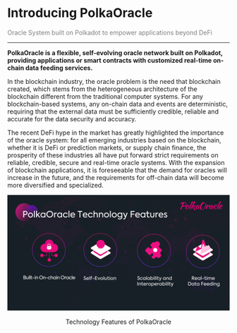 # Introducing PolkaOracle

<p style="color: gray">Oracle System built on Polkadot to empower applications beyond DeFi</p>

---

**PolkaOracle is a flexible, self-evolving oracle network built on Polkadot, providing applications or smart contracts with customized real-time on-chain data feeding services.**

In the blockchain industry, the oracle problem is the need that blockchain created, which stems from the heterogeneous architecture of the blockchain different from the traditional computer systems. For any blockchain-based systems, any on-chain data and events are deterministic, requiring that the external data must be sufficiently credible, reliable and accurate for the data security and accuracy.

The recent DeFi hype in the market has greatly highlighted the importance of the oracle system: for all emerging industries based on the blockchain, whether it is DeFi or prediction markets, or supply chain finance, the prosperity of these industries all have put forward strict requirements on reliable, credible, secure and real-time oracle systems. With the expansion of blockchain applications, it is foreseeable that the demand for oracles will increase in the future, and the requirements for off-chain data will become more diversified and specialized.

<p align="center">
    <img src="./images/03.png">
    <p align="center">Technology Features of PolkaOracle</p>
</p>
